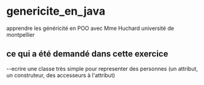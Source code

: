 # genericite_en_java
apprendre les généricité en POO avec Mme Huchard université de montpellier



## ce qui a été demandé dans cette exercice
--ecrire une classe très simple pour representer des personnes (un attribut, un construteur, des accesseurs à l'attribut)
